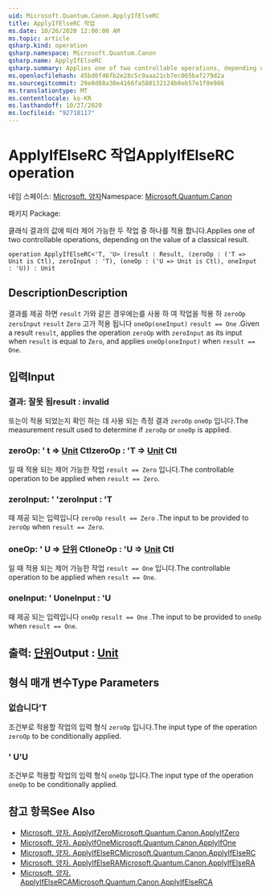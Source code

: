 ```yaml
---
uid: Microsoft.Quantum.Canon.ApplyIfElseRC
title: ApplyIfElseRC 작업
ms.date: 10/26/2020 12:00:00 AM
ms.topic: article
qsharp.kind: operation
qsharp.namespace: Microsoft.Quantum.Canon
qsharp.name: ApplyIfElseRC
qsharp.summary: Applies one of two controllable operations, depending on the value of a classical result.
ms.openlocfilehash: 45bd0f46fb2e28c5c9aaa21cb7ec065baf279d2a
ms.sourcegitcommit: 29e0d88a30e4166fa580132124b0eb57e1f0e986
ms.translationtype: MT
ms.contentlocale: ko-KR
ms.lasthandoff: 10/27/2020
ms.locfileid: "92718117"
---
```

# <a name="applyifelserc-operation"></a><span data-ttu-id="1f659-102">ApplyIfElseRC 작업</span><span class="sxs-lookup"><span data-stu-id="1f659-102">ApplyIfElseRC operation</span></span>

<span data-ttu-id="1f659-103">네임 스페이스: [Microsoft. 양자](xref:Microsoft.Quantum.Canon)</span><span class="sxs-lookup"><span data-stu-id="1f659-103">Namespace: [Microsoft.Quantum.Canon](xref:Microsoft.Quantum.Canon)</span></span>

<span data-ttu-id="1f659-104">패키지 [](https://nuget.org/packages/)</span><span class="sxs-lookup"><span data-stu-id="1f659-104">Package: [](https://nuget.org/packages/)</span></span>


<span data-ttu-id="1f659-105">클래식 결과의 값에 따라 제어 가능한 두 작업 중 하나를 적용 합니다.</span><span class="sxs-lookup"><span data-stu-id="1f659-105">Applies one of two controllable operations, depending on the value of a classical result.</span></span>

```qsharp
operation ApplyIfElseRC<'T, 'U> (result : Result, (zeroOp : ('T => Unit is Ctl), zeroInput : 'T), (oneOp : ('U => Unit is Ctl), oneInput : 'U)) : Unit
```


## <a name="description"></a><span data-ttu-id="1f659-106">Description</span><span class="sxs-lookup"><span data-stu-id="1f659-106">Description</span></span>

<span data-ttu-id="1f659-107">결과를 제공 하면 `result` 가와 같은 경우에는를 사용 하 여 작업을 적용 하 `zeroOp` `zeroInput` `result` `Zero` 고가 적용 됩니다 `oneOp(oneInput)` `result == One` .</span><span class="sxs-lookup"><span data-stu-id="1f659-107">Given a result `result`, applies the operation `zeroOp` with `zeroInput` as its input when `result` is equal to `Zero`, and applies `oneOp(oneInput)` when `result == One`.</span></span>

## <a name="input"></a><span data-ttu-id="1f659-108">입력</span><span class="sxs-lookup"><span data-stu-id="1f659-108">Input</span></span>

### <a name="result--__invalidresult__"></a><span data-ttu-id="1f659-109">결과: __잘못 <Result> 됨__</span><span class="sxs-lookup"><span data-stu-id="1f659-109">result : __invalid<Result>__</span></span>

<span data-ttu-id="1f659-110">또는이 적용 되었는지 확인 하는 데 사용 되는 측정 결과 `zeroOp` `oneOp` 입니다.</span><span class="sxs-lookup"><span data-stu-id="1f659-110">The measurement result used to determine if `zeroOp` or `oneOp` is applied.</span></span>


### <a name="zeroop--t--unit-ctl"></a><span data-ttu-id="1f659-111">zeroOp: ' t => [Unit](xref:microsoft.quantum.lang-ref.unit) Ctl</span><span class="sxs-lookup"><span data-stu-id="1f659-111">zeroOp : 'T => [Unit](xref:microsoft.quantum.lang-ref.unit) Ctl</span></span>

<span data-ttu-id="1f659-112">일 때 적용 되는 제어 가능한 작업 `result == Zero` 입니다.</span><span class="sxs-lookup"><span data-stu-id="1f659-112">The controllable operation to be applied when `result == Zero`.</span></span>


### <a name="zeroinput--t"></a><span data-ttu-id="1f659-113">zeroInput: ' '</span><span class="sxs-lookup"><span data-stu-id="1f659-113">zeroInput : 'T</span></span>

<span data-ttu-id="1f659-114">때 제공 되는 입력입니다 `zeroOp` `result == Zero` .</span><span class="sxs-lookup"><span data-stu-id="1f659-114">The input to be provided to `zeroOp` when `result == Zero`.</span></span>


### <a name="oneop--u--unit-ctl"></a><span data-ttu-id="1f659-115">oneOp: ' U => [단위](xref:microsoft.quantum.lang-ref.unit) Ctl</span><span class="sxs-lookup"><span data-stu-id="1f659-115">oneOp : 'U => [Unit](xref:microsoft.quantum.lang-ref.unit) Ctl</span></span>

<span data-ttu-id="1f659-116">일 때 적용 되는 제어 가능한 작업 `result == One` 입니다.</span><span class="sxs-lookup"><span data-stu-id="1f659-116">The controllable operation to be applied when `result == One`.</span></span>


### <a name="oneinput--u"></a><span data-ttu-id="1f659-117">oneInput: ' U</span><span class="sxs-lookup"><span data-stu-id="1f659-117">oneInput : 'U</span></span>

<span data-ttu-id="1f659-118">때 제공 되는 입력입니다 `oneOp` `result == One` .</span><span class="sxs-lookup"><span data-stu-id="1f659-118">The input to be provided to `oneOp` when `result == One`.</span></span>



## <a name="output--unit"></a><span data-ttu-id="1f659-119">출력: [단위](xref:microsoft.quantum.lang-ref.unit)</span><span class="sxs-lookup"><span data-stu-id="1f659-119">Output : [Unit](xref:microsoft.quantum.lang-ref.unit)</span></span>



## <a name="type-parameters"></a><span data-ttu-id="1f659-120">형식 매개 변수</span><span class="sxs-lookup"><span data-stu-id="1f659-120">Type Parameters</span></span>

### <a name="t"></a><span data-ttu-id="1f659-121">없습니다</span><span class="sxs-lookup"><span data-stu-id="1f659-121">'T</span></span>

<span data-ttu-id="1f659-122">조건부로 적용할 작업의 입력 형식 `zeroOp` 입니다.</span><span class="sxs-lookup"><span data-stu-id="1f659-122">The input type of the operation `zeroOp` to be conditionally applied.</span></span>
### <a name="u"></a><span data-ttu-id="1f659-123">' U</span><span class="sxs-lookup"><span data-stu-id="1f659-123">'U</span></span>

<span data-ttu-id="1f659-124">조건부로 적용할 작업의 입력 형식 `oneOp` 입니다.</span><span class="sxs-lookup"><span data-stu-id="1f659-124">The input type of the operation `oneOp` to be conditionally applied.</span></span>

## <a name="see-also"></a><span data-ttu-id="1f659-125">참고 항목</span><span class="sxs-lookup"><span data-stu-id="1f659-125">See Also</span></span>

- [<span data-ttu-id="1f659-126">Microsoft. 양자. ApplyIfZero</span><span class="sxs-lookup"><span data-stu-id="1f659-126">Microsoft.Quantum.Canon.ApplyIfZero</span></span>](xref:Microsoft.Quantum.Canon.ApplyIfZero)
- [<span data-ttu-id="1f659-127">Microsoft. 양자. ApplyIfOne</span><span class="sxs-lookup"><span data-stu-id="1f659-127">Microsoft.Quantum.Canon.ApplyIfOne</span></span>](xref:Microsoft.Quantum.Canon.ApplyIfOne)
- [<span data-ttu-id="1f659-128">Microsoft. 양자. ApplyIfElseRC</span><span class="sxs-lookup"><span data-stu-id="1f659-128">Microsoft.Quantum.Canon.ApplyIfElseRC</span></span>](xref:Microsoft.Quantum.Canon.ApplyIfElseRC)
- [<span data-ttu-id="1f659-129">Microsoft. 양자. ApplyIfElseRA</span><span class="sxs-lookup"><span data-stu-id="1f659-129">Microsoft.Quantum.Canon.ApplyIfElseRA</span></span>](xref:Microsoft.Quantum.Canon.ApplyIfElseRA)
- [<span data-ttu-id="1f659-130">Microsoft. 양자. ApplyIfElseRCA</span><span class="sxs-lookup"><span data-stu-id="1f659-130">Microsoft.Quantum.Canon.ApplyIfElseRCA</span></span>](xref:Microsoft.Quantum.Canon.ApplyIfElseRCA)